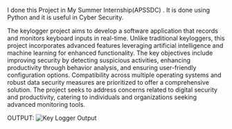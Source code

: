 I done this Project in My Summer Internship(APSSDC) . It is done using Python and it is useful in Cyber Security.


The keylogger project aims to develop a software application that records and 
monitors keyboard inputs in real-time. Unlike traditional keyloggers, this project 
incorporates advanced features leveraging artificial intelligence and machine 
learning for enhanced functionality. The key objectives include improving security by 
detecting suspicious activities, enhancing productivity through behavior analysis, 
and ensuring user-friendly configuration options. Compatibility across multiple 
operating systems and robust data security measures are prioritized to offer a 
comprehensive solution. The project seeks to address concerns related to digital 
security and productivity, catering to individuals and organizations seeking advanced 
monitoring tools.

OUTPUT:
![Key Logger Output](https://github.com/user-attachments/assets/312ac34a-31a4-4e7d-9dad-809f57f82e89)

